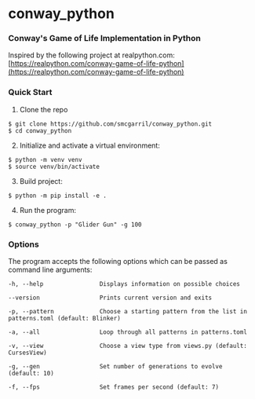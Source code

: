 # conway_python

### Conway's Game of Life Implementation in Python


Inspired by the following project at realpython.com: [https://realpython.com/conway-game-of-life-python](https://realpython.com/conway-game-of-life-python)


### Quick Start

1. Clone the repo
  ```
  $ git clone https://github.com/smcgarril/conway_python.git
  $ cd conway_python
  ```

2. Initialize and activate a virtual environment:
  ```
  $ python -m venv venv
  $ source venv/bin/activate
  ```

3. Build project:
  ```
  $ python -m pip install -e .
  ```

4. Run the program:
  ```
  $ conway_python -p "Glider Gun" -g 100
  ```


### Options

The program accepts the following options which can be passed as command line arguments:

  ```
  -h, --help                Displays information on possible choices

  --version                 Prints current version and exits

  -p, --pattern             Choose a starting pattern from the list in patterns.toml (default: Blinker)

  -a, --all                 Loop through all patterns in patterns.toml

  -v, --view                Choose a view type from views.py (default: CursesView)

  -g, --gen                 Set number of generations to evolve (default: 10)

  -f, --fps                 Set frames per second (default: 7)
  ```